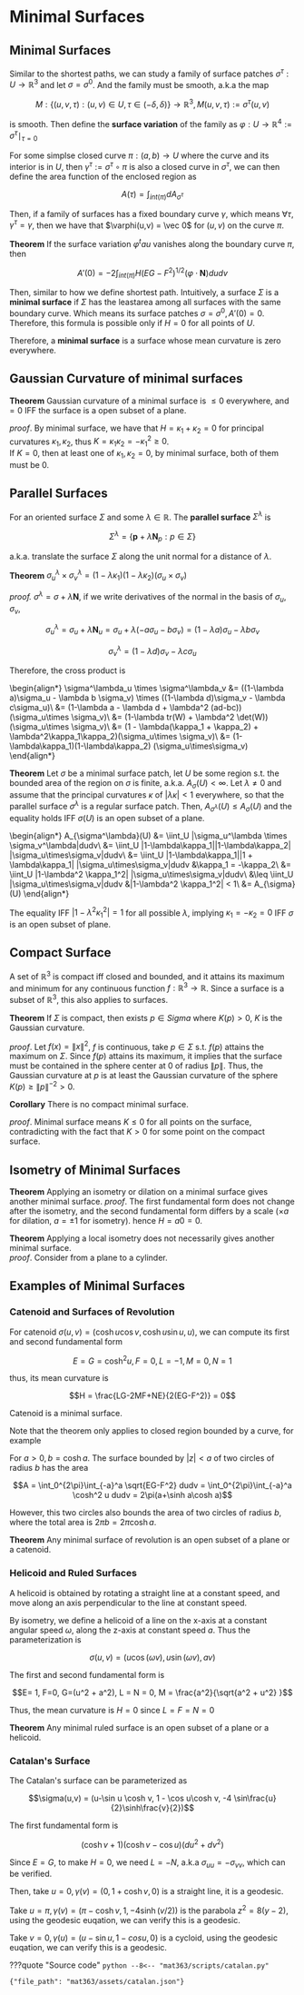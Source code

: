 # Minimal Surfaces

## Minimal Surfaces

Similar to the shortest paths, we can study a family of surface patches $\sigma^{\tau}:U\rightarrow\mathbb R^3$ and let $\sigma = \sigma^0$. And the family must be smooth, a.k.a the map 

$$M: \{(u,v,\tau): (u,v) \in U, \tau\in(-\delta, \delta)\}\rightarrow \mathbb R^3, M(u,v,\tau):=\sigma^{\tau}(u,v)$$

is smooth. Then define the __surface variation__ of the family as $\varphi: U\rightarrow\mathbb R^4 := \dot\sigma^{\tau}\mid_{\tau = 0}$

For some simplse closed curve $\pi: (a,b)\rightarrow U$ where the curve and its interior is in $U$, then $\gamma^\tau := \sigma^\tau\circ \pi$ is also a closed curve in $\sigma^\tau$, we can then define the area function of the enclosed region as 

$$A(\tau) = \int_{int(\pi)}dA_{\sigma^\tau}$$


Then, if a family of surfaces has a fixed boundary curve $\gamma$, which means $\forall \tau, \gamma^\tau = \gamma$, then we have that $\varphi(u,v) = \vec 0$ for $(u,v)$ on the curve $\pi$. 

__Theorem__ If the surface variation $\varphi^tau$ vanishes along the boundary curve $\pi$, then 

$$A'(0) = -2\int_{int(\pi)} H(EG-F^2)^{1/2} (\varphi\cdot\mathbf N) dudv$$


Then, similar to how we define shortest path. Intuitively, a surface $\Sigma$ is a __minimal surface__ if $\Sigma$ has the leastarea among all surfaces with the same boundary curve. Which means its surface patches $\sigma = \sigma^0, A'(0) = 0$. Therefore, this formula is possible only if $H=0$ for all points of $U$.  

Therefore, a __minimal surface__ is a surface whose mean curvature is zero everywhere. 

## Gaussian Curvature of minimal surfaces
__Theorem__ Gaussian curvature of a minimal surface is $\leq 0$ everywhere, and $=0$ IFF the surface is a open subset of a plane. 

_proof_. By minimal surface, we have that $H = \kappa_1 + \kappa_2 = 0$ for principal curvatures $\kappa_1,\kappa_2$, thus $K=\kappa_1\kappa_2 = -\kappa_1^2 \geq 0$.  
If $K = 0$, then at least one of $\kappa_1,\kappa_2 = 0$, by minimal surface, both of them must be 0. 

## Parallel Surfaces

For an oriented surface $\Sigma$ and some $\lambda \in \mathbb R$. The __parallel surface__ $\Sigma^{\lambda}$ is 

$$\Sigma^\lambda = \{\mathbf p + \lambda \mathbf N_p:p\in\Sigma\}$$

a.k.a. translate the surface $\Sigma$ along the unit normal for a distance of $\lambda$. 





__Theorem__ $\sigma^\lambda_u\times \sigma^\lambda_v = (1-\lambda\kappa_1)(1-\lambda\kappa_2) (\sigma_u\times\sigma_v)$

_proof._ $\sigma^\lambda = \sigma + \lambda \mathbf N$, if we write derivatives of the normal in the basis of $\sigma_u,\sigma_v$, 

$$\sigma^\lambda_u = \sigma_u + \lambda \mathbf N_u =  \sigma_u + \lambda(-a\sigma_u - b\sigma_v) = (1-\lambda a)\sigma_u - \lambda b \sigma_v$$


$$\sigma_v^\lambda = (1-\lambda d)\sigma_v  - \lambda c\sigma_u$$

Therefore, the cross product is 

\begin{align*}
\sigma^\lambda_u \times \sigma^\lambda_v &= ((1-\lambda a)\sigma_u - \lambda b \sigma_v) \times ((1-\lambda d)\sigma_v  - \lambda c\sigma_u)\\
&= (1-\lambda a - \lambda d + \lambda^2 (ad-bc))(\sigma_u\times \sigma_v)\\
&= (1-\lambda tr(W) + \lambda^2 \det(W))(\sigma_u\times \sigma_v)\\
&= (1 - \lambda(\kappa_1 + \kappa_2) + \lambda^2\kappa_1\kappa_2)(\sigma_u\times \sigma_v)\\
&= (1-\lambda\kappa_1)(1-\lambda\kappa_2) (\sigma_u\times\sigma_v)
\end{align*}

__Theorem__ Let $\sigma$ be a minimal surface patch, let $U$ be some region s.t. the bounded area of the region on $\sigma$ is finite, a.k.a. $A_\sigma(U) < \infty$. Let $\lambda \neq 0$ and assume that the principal curvatures $\kappa$ of $|\lambda \kappa| < 1$ everywhere, so that the parallel surface $\sigma^\lambda$ is a regular surface patch. Then, 
$A_{\sigma^\lambda}(U) \leq A_{\sigma}(U)$ and the equality holds IFF $\sigma(U)$ is an open subset of a plane. 

\begin{align*}
A_{\sigma^\lambda}(U) &= \iint_U \|\sigma_u^\lambda \times \sigma_v^\lambda\|dudv\\
&= \iint_U |1-\lambda\kappa_1||1-\lambda\kappa_2| \|\sigma_u\times\sigma_v\|dudv\\
&= \iint_U |1-\lambda\kappa_1||1 + \lambda\kappa_1| \|\sigma_u\times\sigma_v\|dudv &\kappa_1 = -\kappa_2\\
&= \iint_U |1-\lambda^2 \kappa_1^2| \|\sigma_u\times\sigma_v\|dudv\\
&\leq \iint_U \|\sigma_u\times\sigma_v\|dudv &|1-\lambda^2 \kappa_1^2| < 1\\
&= A_{\sigma}(U)
\end{align*}

The equality IFF $|1-\lambda^2 \kappa_1^2| = 1$ for all possible $\lambda$, implying $\kappa_1 = -\kappa_2 = 0$ IFF $\sigma$ is an open subset of plane.  

## Compact Surface

A set of $\mathbb R^3$ is compact iff closed and bounded, and it attains its maximum and minimum for any continuous function $f:\mathbb R^3\rightarrow\mathbb R$. Since a surface is a subset of $\mathbb R^3$, this also applies to surfaces. 

__Theorem__ If $\Sigma$ is compact, then exists $p\in Sigma$ where $K(p) > 0$, $K$ is the Gaussian curvature. 

_proof_. Let $f(x) = \|x\|^2$, $f$ is continuous, take $p\in\Sigma$ s.t. $f(p)$ attains the maximum on $\Sigma$. Since $f(p)$ attains its maximum, it implies that the surface must be contained in the sphere center at 0 of radius $\|p\|$. Thus, the Gaussian curvature at $p$ is at least the Gaussian curvature of the sphere $K(p) \geq \|p\|^{-2} > 0$.

__Corollary__ There is no compact minimal surface. 

_proof_. Minimal surface means $K\leq 0$ for all points on the surface, contradicting with the fact that $K > 0$ for some point on the compact surface. 

## Isometry of Minimal Surfaces
__Theorem__ Applying an isometry or dilation on a minimal surface gives another minimal surface. 
_proof_. The first fundamental form does not change after the isometry, and the second fundamental form differs by a scale ($\times a$ for dilation, $a=\pm 1$ for isometry). hence $H = a0 = 0$. 

__Theorem__ Applying a local isometry does not necessarily gives another minimal surface.  
_proof_. Consider from a plane to a cylinder. 

## Examples of Minimal Surfaces


### Catenoid and Surfaces of Revolution
For catenoid $\sigma(u,v) = (\cosh u \cos v, \cosh u\sin u, u)$, we can compute its first and second fundamental form

$$E=G=\cosh^2 u, F=0, L=-1, M=0,N=1$$

thus, its mean curvature is 

$$H = \frac{LG-2MF+NE}{2(EG-F^2)} = 0$$

Catenoid is a minimal surface.

Note that the theorem only applies to closed region bounded by a curve, for example

For $a > 0, b = \cosh a$. The surface bounded by $|z| < a$ of two circles of radius $b$ has the area

$$A = \int_0^{2\pi}\int_{-a}^a \sqrt{EG-F^2} dudv = \int_0^{2\pi}\int_{-a}^a \cosh^2 u dudv = 2\pi(a+\sinh a\cosh a)$$

However, this two circles also bounds the area of two circles of radius $b$, where the total area is $2\pi b = 2\pi \cosh a$.  

__Theorem__ Any minimal surface of revolution is an open subset of a plane or a catenoid. 

### Helicoid and Ruled Surfaces

A helicoid is obtained by rotating a straight line at a constant speed, and move along an axis perpendicular to the line at constant speed. 

By isometry, we define a helicoid of a line on the x-axis at a constant angular speed $\omega$, along the z-axis at constant speed $a$. Thus the parameterization is 

$$\sigma(u,v) = (u\cos(\omega v), u\sin(\omega v), av)$$


The first and second fundamental form is 

$$E= 1, F=0, G=(u^2 + a^2), L = N = 0, M = \frac{a^2}{\sqrt{a^2 + u^2} }$$

Thus, the mean curvature is $H = 0$ since $L = F = N = 0$

__Theorem__ Any minimal ruled surface is an open subset of a plane or a helicoid. 

### Catalan's Surface
The Catalan's surface can be parameterized as 

$$\sigma(u,v) = (u-\sin u \cosh v, 1 - \cos u\cosh v, -4 \sin\frac{u}{2}\sinh\frac{v}{2})$$


The first fundamental form is 

$$(\cosh v + 1)(\cosh v - \cos u)(du^2 + dv^2)$$

Since $E=G$, to make $H = 0$, we need $L=-N$, a.k.a $\sigma_{uu} = -\sigma_{vv}$, which can be verified. 

Then, take $u = 0, \gamma(v) = (0, 1 + \cosh v, 0)$ is a straight line, it is a geodesic. 

Take $u = \pi, \gamma(v) = (\pi - \cosh v, 1, -4 \sinh(v/2))$ is the parabola $z^2 = 8(y-2)$, using the geodesic euqation, we can verify this is a geodesic. 

Take $v = 0, \gamma(u) = (u-\sin u, 1-cos u, 0)$ is a cycloid, using the geodesic euqation, we can verify this is a geodesic.

???quote "Source code"
    ```python
    --8<-- "mat363/scripts/catalan.py"
    ```



```plotly
{"file_path": "mat363/assets/catalan.json"}
```
